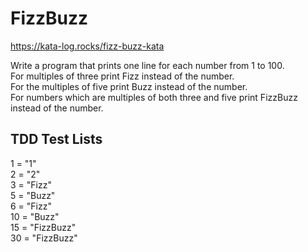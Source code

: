 FizzBuzz
=================
https://kata-log.rocks/fizz-buzz-kata

Write a program that prints one line for each number from 1 to 100.  
For multiples of three print Fizz instead of the number.  
For the multiples of five print Buzz instead of the number.  
For numbers which are multiples of both three and five print FizzBuzz instead of the number.  

## TDD Test Lists

1 = "1"  
2 = "2"  
3 = "Fizz"  
5 = "Buzz"  
6 = "Fizz"  
10 = "Buzz"  
15 = "FizzBuzz"  
30 = "FizzBuzz"  
